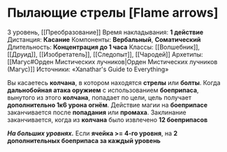 # Пылающие стрелы [Flame arrows]
3 уровень, [[Преобразование]]
Время накладывания: **1 действие**
Дистанция: **Касание**
Компоненты: **Вербальный**, **Соматический**
Длительность: **Концентрация до 1 часа**
Классы: [[Волшебник]], [[Друид]], [[Изобретатель]], [[Следопыт]], [[Чародей]]
Архетипы: [[Магус#Орден Мистических лучников|Орден Мистических лучников (Магус)]]
Источники: «Xanathar's Guide to Everything»

Вы касаетесь **колчана**, в котором находятся **стрелы** или **болты**. Когда **дальнобойная атака оружием** с использованием **боеприпаса**, вынутого из этого **колчана**, попадает по цели, цель получает **дополнительно 1к6 урона огнём**. Действие магии на **боеприпасе** заканчивается после **попадания** или **промаха**. Заклинание заканчивается, когда из **колчана** было извлечено **12 боеприпасов**

**_На больших уровнях._** Если **ячейка >= 4-го уровня**, на **2 дополнительных боеприпаса за каждый уровень**